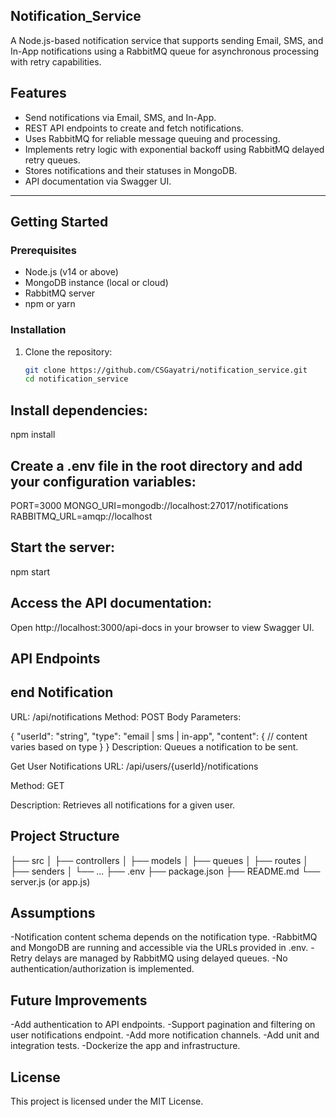 ## Notification_Service
A Node.js-based notification service that supports sending Email, SMS, and In-App notifications using a RabbitMQ queue for asynchronous processing with retry capabilities.

## Features

- Send notifications via Email, SMS, and In-App.
- REST API endpoints to create and fetch notifications.
- Uses RabbitMQ for reliable message queuing and processing.
- Implements retry logic with exponential backoff using RabbitMQ delayed retry queues.
- Stores notifications and their statuses in MongoDB.
- API documentation via Swagger UI.

---

## Getting Started

### Prerequisites

- Node.js (v14 or above)
- MongoDB instance (local or cloud)
- RabbitMQ server
- npm or yarn

### Installation

1. Clone the repository:

   ```bash
   git clone https://github.com/CSGayatri/notification_service.git
   cd notification_service
## Install dependencies:
npm install
## Create a .env file in the root directory and add your configuration variables:
PORT=3000
MONGO_URI=mongodb://localhost:27017/notifications
RABBITMQ_URL=amqp://localhost

## Start the server:
npm start

## Access the API documentation:
Open http://localhost:3000/api-docs in your browser to view Swagger UI.

## API Endpoints
## end Notification
URL: /api/notifications
Method: POST
Body Parameters:

{
  "userId": "string",
  "type": "email | sms | in-app",
  "content": {
    // content varies based on type
  }
}
Description: Queues a notification to be sent.

Get User Notifications
URL: /api/users/{userId}/notifications

Method: GET

Description: Retrieves all notifications for a given user.

## Project Structure
├── src
│   ├── controllers
│   ├── models
│   ├── queues
│   ├── routes
│   ├── senders
│   └── ...
├── .env
├── package.json
├── README.md
└── server.js (or app.js)
## Assumptions
-Notification content schema depends on the notification type.
-RabbitMQ and MongoDB are running and accessible via the URLs provided in .env.
-Retry delays are managed by RabbitMQ using delayed queues.
-No authentication/authorization is implemented.

## Future Improvements
-Add authentication to API endpoints.
-Support pagination and filtering on user notifications endpoint.
-Add more notification channels.
-Add unit and integration tests.
-Dockerize the app and infrastructure.

## License
This project is licensed under the MIT License.

